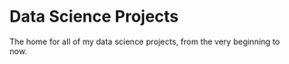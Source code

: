 # Data Science Projects
The home for all of my data science projects, from the very beginning to now.
